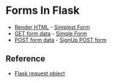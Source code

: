 # Forms In Flask

* [Render HTML](https://github.com/eniompw/FormsInFlask/blob/main/render_html.py) - [Simplest Form](https://github.com/eniompw/FormsInFlask/blob/main/templates/simplest_form.html)
* [GET form data](https://github.com/eniompw/FormsInFlask/blob/main/get_args.py) - [Simple Form](https://github.com/eniompw/FormsInFlask/blob/main/templates/simple_form.html)
* [POST form data](https://github.com/eniompw/FormsInFlask/blob/main/post_form.py) - [SignUp POST form](https://github.com/eniompw/FormsInFlask/blob/main/templates/index.html)


## Reference
* [Flask request object](https://flask.palletsprojects.com/en/1.1.x/quickstart/#the-request-object)
